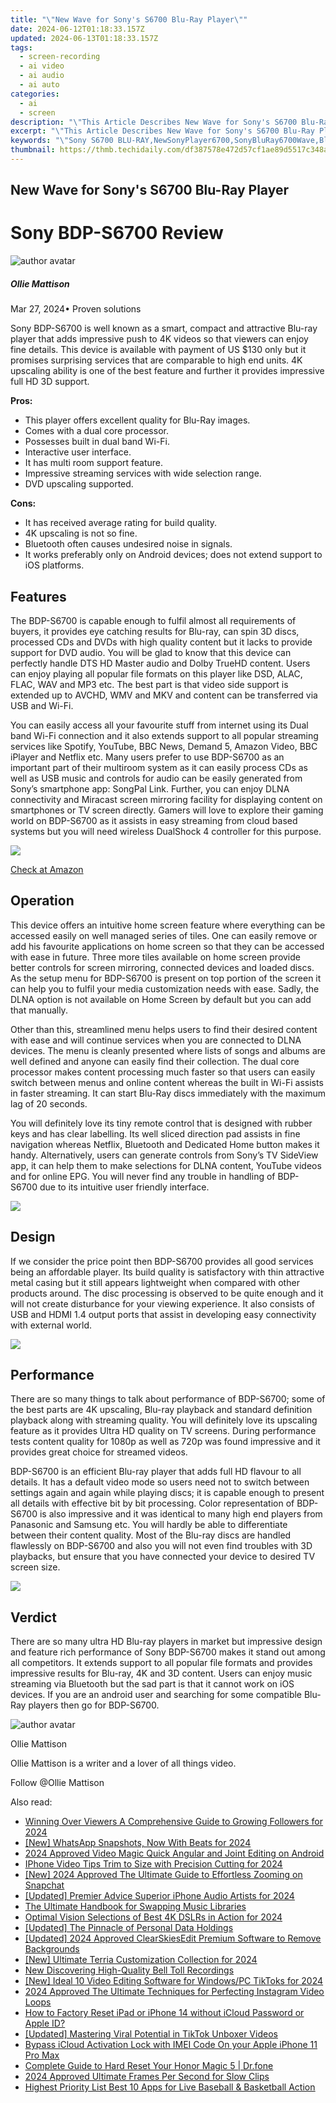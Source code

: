 ```yaml
---
title: "\"New Wave for Sony's S6700 Blu-Ray Player\""
date: 2024-06-12T01:18:33.157Z
updated: 2024-06-13T01:18:33.157Z
tags: 
  - screen-recording
  - ai video
  - ai audio
  - ai auto
categories: 
  - ai
  - screen
description: "\"This Article Describes New Wave for Sony's S6700 Blu-Ray Player\""
excerpt: "\"This Article Describes New Wave for Sony's S6700 Blu-Ray Player\""
keywords: "\"Sony S6700 BLU-RAY,NewSonyPlayer6700,SonyBluRay6700Wave,Blu-Ray6700SonyNew,6700BluRaySonyWave,SonyS6700BluRay2k18,S6700PlayerLatest\""
thumbnail: https://thmb.techidaily.com/df387578e472d57cf1ae89d5517c348af827dd00df3f1d4defd5e8c6891f82cb.jpg
---
```


## New Wave for Sony's S6700 Blu-Ray Player

# Sony BDP-S6700 Review

![author avatar](https://images.wondershare.com/filmora/article-images/ollie-mattison.jpg)

##### Ollie Mattison

 Mar 27, 2024• Proven solutions

Sony BDP-S6700 is well known as a smart, compact and attractive Blu-ray player that adds impressive push to 4K videos so that viewers can enjoy fine details. This device is available with payment of US $130 only but it promises surprising services that are comparable to high end units. 4K upscaling ability is one of the best feature and further it provides impressive full HD 3D support.

**Pros:**

* This player offers excellent quality for Blu-Ray images.
* Comes with a dual core processor.
* Possesses built in dual band Wi-Fi.
* Interactive user interface.
* It has multi room support feature.
* Impressive streaming services with wide selection range.
* DVD upscaling supported.

**Cons:**

* It has received average rating for build quality.
* 4K upscaling is not so fine.
* Bluetooth often causes undesired noise in signals.
* It works preferably only on Android devices; does not extend support to iOS platforms.

## Features

The BDP-S6700 is capable enough to fulfil almost all requirements of buyers, it provides eye catching results for Blu-ray, can spin 3D discs, processed CDs and DVDs with high quality content but it lacks to provide support for DVD audio. You will be glad to know that this device can perfectly handle DTS HD Master audio and Dolby TrueHD content. Users can enjoy playing all popular file formats on this player like DSD, ALAC, FLAC, WAV and MP3 etc. The best part is that video side support is extended up to AVCHD, WMV and MKV and content can be transferred via USB and Wi-Fi.

You can easily access all your favourite stuff from internet using its Dual band Wi-Fi connection and it also extends support to all popular streaming services like Spotify, YouTube, BBC News, Demand 5, Amazon Video, BBC iPlayer and Netflix etc. Many users prefer to use BDP-S6700 as an important part of their multiroom system as it can easily process CDs as well as USB music and controls for audio can be easily generated from Sony’s smartphone app: SongPal Link. Further, you can enjoy DLNA connectivity and Miracast screen mirroring facility for displaying content on smartphones or TV screen directly. Gamers will love to explore their gaming world on BDP-S6700 as it assists in easy streaming from cloud based systems but you will need wireless DualShock 4 controller for this purpose.

![ ](https://images.wondershare.com/filmora/article-images/s6700-4.jpg)

[Check at Amazon](https://www.amazon.com/gp/product/B01BTTHXZU/ref=as%5Fli%5Ftl?ie=UTF8&tag=vs-flora-20&camp=1789&creative=9325&linkCode=as2&creativeASIN=B01BTTHXZU&linkId=5ae6fc2ca446cead03647aa90ee00feb)

## Operation

This device offers an intuitive home screen feature where everything can be accessed easily on well managed series of tiles. One can easily remove or add his favourite applications on home screen so that they can be accessed with ease in future. Three more tiles available on home screen provide better controls for screen mirroring, connected devices and loaded discs. As the setup menu for BDP-S6700 is present on top portion of the screen it can help you to fulfil your media customization needs with ease. Sadly, the DLNA option is not available on Home Screen by default but you can add that manually.

Other than this, streamlined menu helps users to find their desired content with ease and will continue services when you are connected to DLNA devices. The menu is cleanly presented where lists of songs and albums are well defined and anyone can easily find their collection. The dual core processor makes content processing much faster so that users can easily switch between menus and online content whereas the built in Wi-Fi assists in faster streaming. It can start Blu-Ray discs immediately with the maximum lag of 20 seconds.

You will definitely love its tiny remote control that is designed with rubber keys and has clear labelling. Its well sliced direction pad assists in fine navigation whereas Netflix, Bluetooth and Dedicated Home button makes it handy. Alternatively, users can generate controls from Sony’s TV SideView app, it can help them to make selections for DLNA content, YouTube videos and for online EPG. You will never find any trouble in handling of BDP-S6700 due to its intuitive user friendly interface.

![ ](https://images.wondershare.com/filmora/article-images/s6700-2.jpg)

## Design

If we consider the price point then BDP-S6700 provides all good services being an affordable player. Its build quality is satisfactory with thin attractive metal casing but it still appears lightweight when compared with other products around. The disc processing is observed to be quite enough and it will not create disturbance for your viewing experience. It also consists of USB and HDMI 1.4 output ports that assist in developing easy connectivity with external world.

![ ](https://images.wondershare.com/filmora/article-images/s6700-1.jpg)

## Performance

There are so many things to talk about performance of BDP-S6700; some of the best parts are 4K upscaling, Blu-ray playback and standard definition playback along with streaming quality. You will definitely love its upscaling feature as it provides Ultra HD quality on TV screens. During performance tests content quality for 1080p as well as 720p was found impressive and it provides great choice for streamed videos.

BDP-S6700 is an efficient Blu-ray player that adds full HD flavour to all details. It has a default video mode so users need not to switch between settings again and again while playing discs; it is capable enough to present all details with effective bit by bit processing. Color representation of BDP-S6700 is also impressive and it was identical to many high end players from Panasonic and Samsung etc. You will hardly be able to differentiate between their content quality. Most of the Blu-ray discs are handled flawlessly on BDP-S6700 and also you will not even find troubles with 3D playbacks, but ensure that you have connected your device to desired TV screen size.

![ ](https://images.wondershare.com/filmora/article-images/s6700-3.jpg)

## Verdict

There are so many ultra HD Blu-ray players in market but impressive design and feature rich performance of Sony BDP-S6700 makes it stand out among all competitors. It extends support to all popular file formats and provides impressive results for Blu-ray, 4K and 3D content. Users can enjoy music streaming via Bluetooth but the sad part is that it cannot work on iOS devices. If you are an android user and searching for some compatible Blu-Ray players then go for BDP-S6700.

![author avatar](https://images.wondershare.com/filmora/article-images/ollie-mattison.jpg)

Ollie Mattison

Ollie Mattison is a writer and a lover of all things video.

Follow @Ollie Mattison


<ins class="adsbygoogle"
     style="display:block"
     data-ad-format="autorelaxed"
     data-ad-client="ca-pub-7571918770474297"
     data-ad-slot="1223367746"></ins>



<ins class="adsbygoogle"
     style="display:block"
     data-ad-client="ca-pub-7571918770474297"
     data-ad-slot="8358498916"
     data-ad-format="auto"
     data-full-width-responsive="true"></ins>


<span class="atpl-alsoreadstyle">Also read:</span>
<div><ul>
<li><a href="https://article-posts.techidaily.com/winning-over-viewers-a-comprehensive-guide-to-growing-followers-for-2024/"><u>Winning Over Viewers  A Comprehensive Guide to Growing Followers for 2024</u></a></li>
<li><a href="https://article-posts.techidaily.com/new-whatsapp-snapshots-now-with-beats-for-2024/"><u>[New] WhatsApp Snapshots, Now With Beats for 2024</u></a></li>
<li><a href="https://article-posts.techidaily.com/2024-approved-video-magic-quick-angular-and-joint-editing-on-android/"><u>2024 Approved  Video Magic  Quick Angular and Joint Editing on Android</u></a></li>
<li><a href="https://article-posts.techidaily.com/iphone-video-tips-trim-to-size-with-precision-cutting-for-2024/"><u>IPhone Video Tips  Trim to Size with Precision Cutting for 2024</u></a></li>
<li><a href="https://article-posts.techidaily.com/new-2024-approved-the-ultimate-guide-to-effortless-zooming-on-snapchat/"><u>[New] 2024 Approved  The Ultimate Guide to Effortless Zooming on Snapchat</u></a></li>
<li><a href="https://article-posts.techidaily.com/updated-premier-advice-superior-iphone-audio-artists-for-2024/"><u>[Updated] Premier Advice  Superior iPhone Audio Artists for 2024</u></a></li>
<li><a href="https://article-posts.techidaily.com/the-ultimate-handbook-for-swapping-music-libraries/"><u>The Ultimate Handbook for Swapping Music Libraries</u></a></li>
<li><a href="https://article-posts.techidaily.com/optimal-vision-selections-of-best-4k-dslrs-in-action-for-2024/"><u>Optimal Vision  Selections of Best 4K DSLRs in Action for 2024</u></a></li>
<li><a href="https://article-posts.techidaily.com/updated-the-pinnacle-of-personal-data-holdings/"><u>[Updated] The Pinnacle of Personal Data Holdings</u></a></li>
<li><a href="https://article-posts.techidaily.com/updated-2024-approved-clearskiesedit-premium-software-to-remove-backgrounds/"><u>[Updated] 2024 Approved  ClearSkiesEdit  Premium Software to Remove Backgrounds</u></a></li>
<li><a href="https://screen-recording.techidaily.com/new-ultimate-terria-customization-collection-for-2024/"><u>[New] Ultimate Terria Customization Collection for 2024</u></a></li>
<li><a href="https://sound-tweaking.techidaily.com/new-discovering-high-quality-bell-toll-recordings/"><u>New Discovering High-Quality Bell Toll Recordings</u></a></li>
<li><a href="https://tiktok-video-recordings.techidaily.com/new-ideal-10-video-editing-software-for-windowspc-tiktoks-for-2024/"><u>[New] Ideal 10 Video Editing Software for Windows/PC TikToks for 2024</u></a></li>
<li><a href="https://instagram-videos.techidaily.com/2024-approved-the-ultimate-techniques-for-perfecting-instagram-video-loops/"><u>2024 Approved  The Ultimate Techniques for Perfecting Instagram Video Loops</u></a></li>
<li><a href="https://activate-lock.techidaily.com/how-to-factory-reset-ipad-or-iphone-14-without-icloud-password-or-apple-id-by-drfone-ios/"><u>How to Factory Reset iPad or iPhone 14 without iCloud Password or Apple ID?</u></a></li>
<li><a href="https://extra-skills.techidaily.com/updated-mastering-viral-potential-in-tiktok-unboxer-videos/"><u>[Updated] Mastering Viral Potential in TikTok Unboxer Videos</u></a></li>
<li><a href="https://activate-lock.techidaily.com/bypass-icloud-activation-lock-with-imei-code-on-your-apple-iphone-11-pro-max-by-drfone-ios/"><u>Bypass iCloud Activation Lock with IMEI Code On your Apple iPhone 11 Pro Max</u></a></li>
<li><a href="https://techidaily.com/complete-guide-to-hard-reset-your-honor-magic-5-drfone-by-drfone-reset-android-reset-android/"><u>Complete Guide to Hard Reset Your Honor Magic 5 | Dr.fone</u></a></li>
<li><a href="https://some-skills.techidaily.com/2024-approved-ultimate-frames-per-second-for-slow-clips/"><u>2024 Approved  Ultimate Frames Per Second for Slow Clips</u></a></li>
<li><a href="https://extra-lessons.techidaily.com/highest-priority-list-best-10-apps-for-live-baseball-and-basketball-action/"><u>Highest Priority List  Best 10 Apps for Live Baseball & Basketball Action</u></a></li>
</ul></div>
